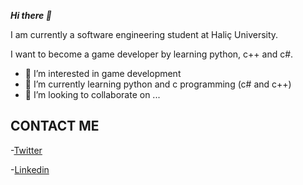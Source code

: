  ***Hi there 👋***
 
 I am currently a software engineering student at Haliç University. 
 
 I want to become a game developer by learning python, c++ and c#. 


- 👀 I’m interested in game development
- 🌱 I’m currently learning python and c programming (c# and c++)
- 💞️ I’m looking to collaborate on ...
## CONTACT ME

-[Twitter](https://twitter.com/barissonn)

-[Linkedin](https://www.linkedin.com/in/bar%C4%B1%C5%9F-demiro%C4%9F-7b9985214/)


<!---
barissdev/barissdev is a ✨ special ✨ repository because its `README.md` (this file) appears on your GitHub profile.
You can click the Preview link to take a look at your changes.
--->
